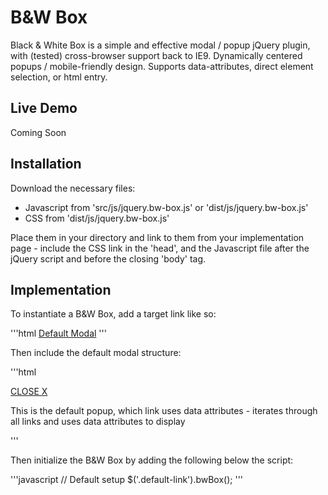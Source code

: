 # B&W Box

Black & White Box is a simple and effective modal / popup jQuery plugin, with (tested) cross-browser support back to IE9. Dynamically centered popups / mobile-friendly design. Supports data-attributes, direct element selection, or html entry.

## Live Demo

Coming Soon

## Installation

Download the necessary files:

* Javascript from 'src/js/jquery.bw-box.js' or 'dist/js/jquery.bw-box.js'
* CSS from 'dist/js/jquery.bw-box.js'

Place them in your directory and link to them from your implementation page - include the CSS link in the 'head', and the Javascript file after the jQuery script and before the closing 'body' tag.

## Implementation

To instantiate a B&W Box, add a target link like so:

'''html
<a href="#" class="default-link" data-popup="#default-popup">Default Modal</a>
'''

Then include the default modal structure:

'''html
<!-- Standard B&W Box Structure -->
<div id="default-popup" class="bwbox__modal">
<div class="bwbox__modal__outer">
<div class="bwbox__modal__middle">
<div class="bwbox__modal__inner">
<a href="#" class="bwbox__modal__inner__close">CLOSE X</a>
<div class="bwbox__modal__inner__content">
<p>This is the default popup, which link uses data attributes - iterates through all links and uses data attributes to display</p>
</div>
</div>
</div>
</div>
</div>
<!-- End structure -->
'''

Then initialize the B&W Box by adding the following below the script:

'''javascript
// Default setup
$('.default-link').bwBox();
'''
